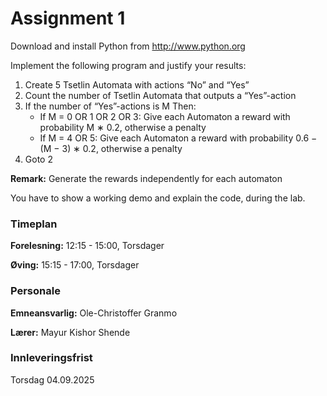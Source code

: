 # Assignment 1

Download and install Python from http://www.python.org

Implement the following program and justify your results:

1. Create 5 Tsetlin Automata with actions “No” and “Yes”
2. Count the number of Tsetlin Automata that outputs a “Yes”-action
3. If the number of “Yes”-actions is M Then:
    - If M = 0 OR 1 OR 2 OR 3: Give each Automaton a reward with probability M ∗ 0.2, otherwise a penalty
    - If M = 4 OR 5: Give each Automaton a reward with probability 0.6 − (M − 3) ∗ 0.2, otherwise a penalty
4. Goto 2

**Remark:** Generate the rewards independently for each automaton

You have to show a working demo and explain the code, during the lab.


### Timeplan

**Forelesning:** 12:15 - 15:00, Torsdager

**Øving:** 15:15 - 17:00, Torsdager


### Personale

**Emneansvarlig:** Ole-Christoffer Granmo

**Lærer:** Mayur Kishor Shende


### Innleveringsfrist

Torsdag 04.09.2025


